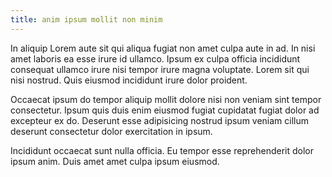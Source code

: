 ```yaml
---
title: anim ipsum mollit non minim
---
```


In aliquip Lorem aute sit qui aliqua fugiat non amet culpa aute in ad. In nisi amet laboris ea esse irure id ullamco. Ipsum ex culpa officia incididunt consequat ullamco irure nisi tempor irure magna voluptate. Lorem sit qui nisi nostrud. Quis eiusmod incididunt irure dolor proident.

Occaecat ipsum do tempor aliquip mollit dolore nisi non veniam sint tempor consectetur. Ipsum quis duis enim eiusmod fugiat cupidatat fugiat dolor ad excepteur ex do. Deserunt esse adipisicing nostrud ipsum veniam cillum deserunt consectetur dolor exercitation in ipsum.

Incididunt occaecat sunt nulla officia. Eu tempor esse reprehenderit dolor ipsum anim. Duis amet amet culpa ipsum eiusmod.
